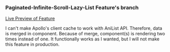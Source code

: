 ### Paginated-Infinite-Scroll-Lazy-List Feature's branch


[Live Preview of Feature](https://619a6f99f0ab4da20c3251b6--benzaiten-vzcatus13.netlify.app/)

I can't make Apollo's client cache to work with AniList API. Therefore, data is merged in component. Because of merge, component(s) is rendering two times instead of one. It functionally works as I wanted, but I will not make this feature in production.